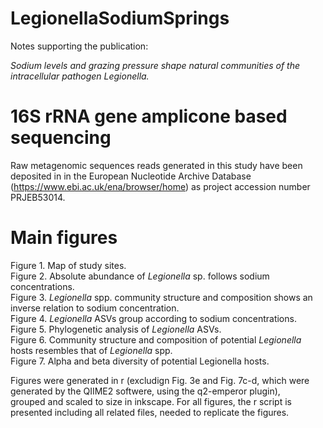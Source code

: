 # LegionellaSodiumSprings
Notes supporting the publication: <br> 

_Sodium levels and grazing pressure shape natural communities of the intracellular pathogen Legionella._

# 16S rRNA gene amplicone based sequencing
Raw metagenomic sequences reads generated in this study have been deposited in in the European Nucleotide Archive Database (https://www.ebi.ac.uk/ena/browser/home) as project accession number PRJEB53014.

# Main figures
Figure 1. Map of study sites. <br>
Figure 2. Absolute abundance of _Legionella_ sp. follows sodium concentrations. <br>
Figure 3. _Legionella_ spp. community structure and composition shows an inverse relation to sodium concentration. <br>
Figure 4. _Legionella_ ASVs group according to sodium concentrations. <br>
Figure 5. Phylogenetic analysis of _Legionella_ ASVs. <br>
Figure 6. Community structure and composition of potential _Legionella_ hosts resembles that of _Legionella_ spp. <br> 
Figure 7. Alpha and beta diversity of potential Legionella hosts. <br> 

Figures were generated in r (excludign Fig. 3e and Fig. 7c-d, which were generated by the QIIME2 softwere, using the q2-emperor plugin), <br>
grouped and scaled to size in inkscape. For all figures, the r script is presented including all related files, needed to replicate the figures. 





